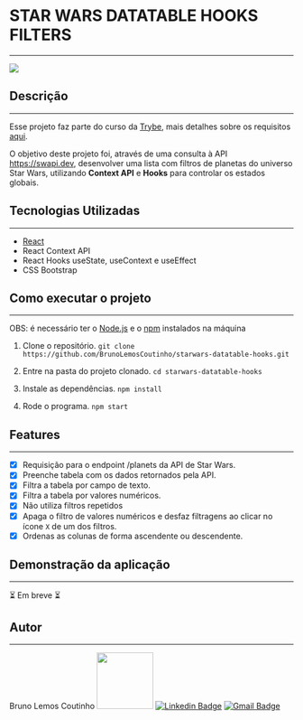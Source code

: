 # STAR WARS DATATABLE HOOKS FILTERS
---

![](https://img.shields.io/badge/Status-Concluído-<COLOR>)

## Descrição
---
Esse projeto faz parte do curso da [Trybe](https://www.betrybe.com), mais detalhes sobre os requisitos [aqui](https://github.com/tryber/sd-06-project-starwars-datatable-hooks).


O objetivo deste projeto foi, através de uma consulta à API https://swapi.dev, desenvolver uma lista com filtros de planetas  do universo Star Wars, utilizando __Context API__ e __Hooks__ para controlar os estados globais.

## Tecnologias Utilizadas
---
* [React](https://reactjs.org)
* React Context API
* React Hooks useState, useContext e useEffect
* CSS Bootstrap

## Como executar o projeto
---
OBS: é necessário ter o [Node.js](https://nodejs.org/en/) e o [npm](https://www.npmjs.com) instalados na máquina

1. Clone o repositório.
  ```git clone https://github.com/BrunoLemosCoutinho/starwars-datatable-hooks.git```


2. Entre na pasta do projeto clonado.
  ```cd starwars-datatable-hooks```

3. Instale as dependências.
  ```npm install```

4. Rode o programa.
  ```npm start```


## Features
---
- [x] Requisição para o endpoint /planets da API de Star Wars.
- [x] Preenche tabela com os dados retornados pela API.
- [x] Filtra a tabela por campo de texto.
- [x] Filtra a tabela por valores numéricos.
- [x] Não utiliza filtros repetidos
- [x] Apaga o filtro de valores numéricos e desfaz filtragens ao clicar no ícone ```X``` de um dos filtros.
- [x] Ordenas as colunas de forma ascendente ou descendente.

## Demonstração da aplicação
---
⏳ Em breve ⏳

## Autor
---
Bruno Lemos Coutinho
<img src="https://avatars.githubusercontent.com/u/19177136?v=4" width="100">
[![Linkedin Badge](https://img.shields.io/badge/-Bruno-blue?style=flat-square&logo=Linkedin&logoColor=white&link=https://www.linkedin.com/in/brunolemoscoutinho/)](https://www.linkedin.com/in/brunolemoscoutinho/) [![Gmail Badge](https://img.shields.io/badge/-brunolemos.ssa@gmail.com-c14438?style=flat-square&logo=Gmail&logoColor=white&link=mailto:brunolemos.ssa@gmail.com)](mailto:brunolemos.ssa@gmail.com)

